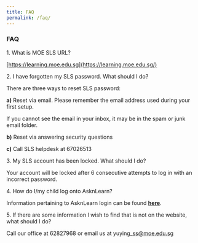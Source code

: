 ```yaml
---
title: FAQ
permalink: /faq/
---
```

### **FAQ**

1\. What is MOE SLS URL?

[https://learning.moe.edu.sg](https://learning.moe.edu.sg/)


2\. I have forgotten my SLS password. What should I do?

There are three ways to reset SLS password:


**a)** Reset via email. Please remember the email address used during your first setup.
  

If you cannot see the email in your inbox, it may be in the spam or junk email folder.


**b)** Reset via answering security questions


**c)** Call SLS helpdesk at 67026513

  
3\. My SLS account has been locked. What should I do?


Your account will be locked after 6 consecutive attempts to log in with an incorrect password.


4\. How do I/my child log onto AsknLearn?


Information pertaining to AsknLearn login can be found [**here**](https://lms.asknlearn.com/corp/UserProfile/ForgotPassword/ForgotRoot.aspx).


5\. If there are some information I wish to find that is not on the website, what should I do?

  
Call our office at 62827968 or email us at yuying\_ss@moe.edu.sg